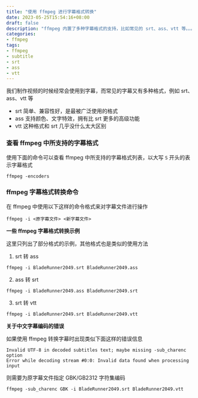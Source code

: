 ```yaml
---
title: "使用 ffmpeg 进行字幕格式转换"
date: 2023-05-25T15:54:16+08:00
draft: false
description: "ffmpeg 内置了多种字幕格式的支持，比如常见的 srt、ass、vtt 等。。。"
categories:
- ffmpeg
tags:
- ffmpeg
- subtitle
- srt
- ass
- vtt
---
```


我们制作视频的时候经常会使用到字幕，而常见的字幕又有多种格式，例如 srt、ass、vtt 等

- srt 简单、兼容性好，是最被广泛使用的格式
- ass 支持颜色、文字特效，拥有比 srt 更多的高级功能
- vtt 这种格式和 srt 几乎没什么太大区别

### 查看 ffmpeg 中所支持的字幕格式

使用下面的命令可以查看 ffmpeg 中所支持的字幕格式列表，以大写 `S` 开头的表示字幕格式

```
ffmpeg -encoders
```

### ffmpeg 字幕格式转换命令

在 ffmpeg 中使用以下这样的命令格式来对字幕文件进行操作

```
ffmpeg -i <原字幕文件> <新字幕文件>
```

**一些 ffmpeg 字幕格式转换示例**

这里只列出了部分格式的示例，其他格式也是类似的使用方法

1. srt 转 ass

```
ffmpeg -i BladeRunner2049.srt BladeRunner2049.ass
```

2. ass 转 srt

```
ffmpeg -i BladeRunner2049.ass BladeRunner2049.srt
```

3. srt 转 vtt

```
ffmpeg -i BladeRunner2049.srt BladeRunner2049.vtt
```

**关于中文字幕编码的错误**

如果使用 ffmpeg 转换字幕时出现类似下面这样的错误信息

```
Invalid UTF-8 in decoded subtitles text; maybe missing -sub_charenc option
Error while decoding stream #0:0: Invalid data found when processing input
```

则需要为原字幕文件指定 GBK/GB2312 字符集编码

```
ffmpeg -sub_charenc GBK -i BladeRunner2049.srt BladeRunner2049.vtt
```

